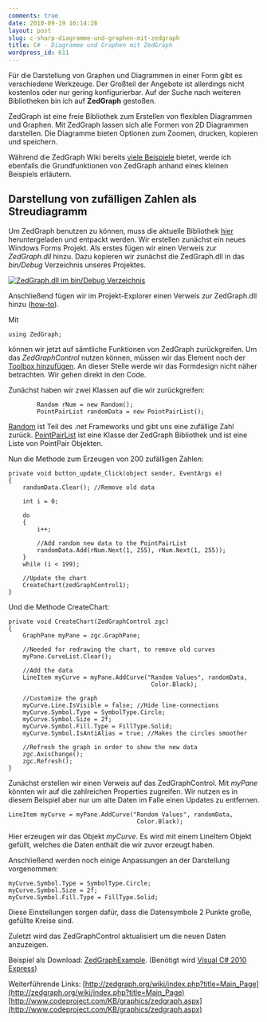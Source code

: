 ```yaml
---
comments: true
date: 2010-09-19 16:14:28
layout: post
slug: c-sharp-diagramme-und-graphen-mit-zedgraph
title: C# - Diagramme und Graphen mit ZedGraph
wordpress_id: 611
---
```


Für die Darstellung von Graphen und Diagrammen in einer Form gibt es verschiedene Werkzeuge. Der Großteil der Angebote ist allerdings nicht kostenlos oder nur gering konfigurierbar. Auf der Suche nach weiteren Bibliotheken bin ich auf **ZedGraph** gestoßen.

ZedGraph ist eine freie Bibliothek zum Erstellen von flexiblen Diagrammen und Graphen. Mit ZedGraph lassen sich alle Formen von 2D Diagrammen darstellen. Die Diagramme bieten Optionen zum Zoomen, drucken, kopieren und speichern.

Während die ZedGraph Wiki bereits [viele Beispiele](http://www.zedgraph.org/wiki/index.php?title=Sample_Graphs) bietet, werde ich ebenfalls die Grundfunktionen von ZedGraph anhand eines kleinen Beispiels erläutern.


## Darstellung von zufälligen Zahlen als Streudiagramm


Um ZedGraph benutzen zu können, muss die aktuelle Bibliothek [hier](http://sourceforge.net/projects/zedgraph/files/) heruntergeladen und entpackt werden.
Wir erstellen zunächst ein neues Windows Forms Projekt. Als erstes fügen wir einen Verweis zur _ZedGraph.dll_ hinzu. Dazu kopieren wir zunächst die ZedGraph.dll in das _bin/Debug_ Verzeichnis unseres Projektes.

[![ZedGraph.dll im bin/Debug Verzeichnis](http://wpimages.phansch.de/2010/09/zedgraph_1.png)](http://wpimages.phansch.de/2010/09/zedgraph_1.png)

Anschließend fügen wir im Projekt-Explorer einen Verweis zur ZedGraph.dll hinzu ([how-to](http://msdn.microsoft.com/de-de/library/wkze6zky.aspx)).

Mit

    
    using ZedGraph;


können wir jetzt auf sämtliche Funktionen von ZedGraph zurückgreifen. Um das _ZedGraphControl_ nutzen können, müssen wir das Element noch der [Toolbox hinzufügen](http://msdn.microsoft.com/en-us/library/ms165355%28VS.80%29.aspx). An dieser Stelle werde wir das Formdesign nicht näher betrachten. Wir gehen direkt in den Code.

Zunächst haben wir zwei Klassen auf die wir zurückgreifen:

    
            Random rNum = new Random();
            PointPairList randomData = new PointPairList();


[Random](http://msdn.microsoft.com/en-us/library/system.random.aspx) ist Teil des .net Frameworks und gibt uns eine zufällige Zahl zurück.
[PointPairList](http://zedgraph.sourceforge.net/documentation/html/T_ZedGraph_PointPairList.htm) ist eine Klasse der ZedGraph Bibliothek und ist eine Liste von PointPair Objekten.

Nun die Methode zum Erzeugen von 200 zufälligen Zahlen:

    
    private void button_update_Click(object sender, EventArgs e)
    {
        randomData.Clear(); //Remove old data
    
        int i = 0;
    
        do
        {
            i++;
    
            //Add random new data to the PointPairList
            randomData.Add(rNum.Next(1, 255), rNum.Next(1, 255));
        }
        while (i < 199);
    
        //Update the chart
        CreateChart(zedGraphControl1);
    }


Und die Methode CreateChart:

    
    private void CreateChart(ZedGraphControl zgc)
    {
        GraphPane myPane = zgc.GraphPane;
    
        //Needed for redrawing the chart, to remove old curves
        myPane.CurveList.Clear();
    
        //Add the data
        LineItem myCurve = myPane.AddCurve("Random Values", randomData,
                                            Color.Black);
    
        //Customize the graph
        myCurve.Line.IsVisible = false; //Hide line-connections
        myCurve.Symbol.Type = SymbolType.Circle;
        myCurve.Symbol.Size = 2f;
        myCurve.Symbol.Fill.Type = FillType.Solid;
        myCurve.Symbol.IsAntiAlias = true; //Makes the circles smoother
    
        //Refresh the graph in order to show the new data
        zgc.AxisChange();
        zgc.Refresh();
    }


Zunächst erstellen wir einen Verweis auf das ZedGraphControl. Mit _myPane_ könnten wir auf die zahlreichen Properties zugreifen.
Wir nutzen es in diesem Beispiel aber nur um alte Daten im Falle einen Updates zu entfernen.

    
    LineItem myCurve = myPane.AddCurve("Random Values", randomData,
                                        Color.Black);



Hier erzeugen wir das Objekt _myCurve_. Es wird mit einem LineItem Objekt gefüllt, welches die Daten enthält die wir zuvor erzeugt haben.

Anschließend werden noch einige Anpassungen an der Darstellung vorgenommen:

    
    myCurve.Symbol.Type = SymbolType.Circle;
    myCurve.Symbol.Size = 2f;
    myCurve.Symbol.Fill.Type = FillType.Solid;



Diese Einstellungen sorgen dafür, dass die Datensymbole 2 Punkte große, gefüllte Kreise sind.

Zuletzt wird das ZedGraphControl aktualisiert um die neuen Daten anzuzeigen.

Beispiel als Download: [ZedGraphExample](http://wpimages.phansch.de/2010/09/ZedGraphExample.zip). (Benötigt wird [Visual C# 2010 Express](http://www.microsoft.com/express/Downloads/#2010-Visual-CS))

Weiterführende Links:
[http://zedgraph.org/wiki/index.php?title=Main_Page](http://zedgraph.org/wiki/index.php?title=Main_Page)
[http://www.codeproject.com/KB/graphics/zedgraph.aspx](http://www.codeproject.com/KB/graphics/zedgraph.aspx)
